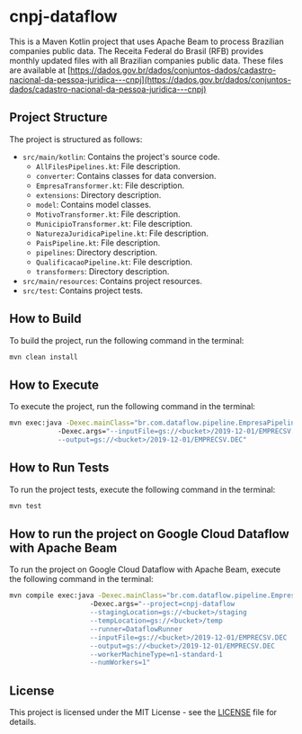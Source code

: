 # cnpj-dataflow

This is a Maven Kotlin project that uses Apache Beam to process Brazilian companies public data.
The Receita Federal do Brasil (RFB) provides monthly updated files with all Brazilian companies public data. These files are available at [https://dados.gov.br/dados/conjuntos-dados/cadastro-nacional-da-pessoa-juridica---cnpj](https://dados.gov.br/dados/conjuntos-dados/cadastro-nacional-da-pessoa-juridica---cnpj)

## Project Structure

The project is structured as follows:

- `src/main/kotlin`: Contains the project's source code.
    - `AllFilesPipelines.kt`: File description.
    - `converter`: Contains classes for data conversion.
    - `EmpresaTransformer.kt`: File description.
    - `extensions`: Directory description.
    - `model`: Contains model classes.
    - `MotivoTransformer.kt`: File description.
    - `MunicipioTransformer.kt`: File description.
    - `NaturezaJuridicaPipeline.kt`: File description.
    - `PaisPipeline.kt`: File description.
    - `pipelines`: Directory description.
    - `QualificacaoPipeline.kt`: File description.
    - `transformers`: Directory description.
- `src/main/resources`: Contains project resources.
- `src/test`: Contains project tests.

## How to Build

To build the project, run the following command in the terminal:

```sh
mvn clean install
```

## How to Execute

To execute the project, run the following command in the terminal:

```sh
mvn exec:java -Dexec.mainClass="br.com.dataflow.pipeline.EmpresaPipeline" 
            -Dexec.args="--inputFile=gs://<bucket>/2019-12-01/EMPRECSV.DEC 
            --output=gs://<bucket>/2019-12-01/EMPRECSV.DEC"
```

## How to Run Tests

To run the project tests, execute the following command in the terminal:

```sh
mvn test
```

## How to run the project on Google Cloud Dataflow with Apache Beam

To run the project on Google Cloud Dataflow with Apache Beam, execute the following command in the terminal:

```sh
mvn compile exec:java -Dexec.mainClass="br.com.dataflow.pipeline.EmpresaPipeline" 
                    -Dexec.args="--project=cnpj-dataflow 
                    --stagingLocation=gs://<bucket>/staging 
                    --tempLocation=gs://<bucket>/temp 
                    --runner=DataflowRunner 
                    --inputFile=gs://<bucket>/2019-12-01/EMPRECSV.DEC 
                    --output=gs://<bucket>/2019-12-01/EMPRECSV.DEC 
                    --workerMachineType=n1-standard-1 
                    --numWorkers=1"
```

## License

This project is licensed under the MIT License - see the [LICENSE](LICENSE) file for details.
